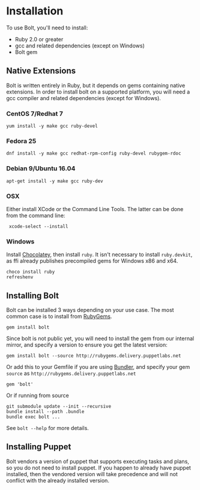 # Installation

To use Bolt, you'll need to install:

* Ruby 2.0 or greater
* gcc and related dependencies (except on Windows)
* Bolt gem

## Native Extensions

Bolt is written entirely in Ruby, but it depends on gems containing native
extensions. In order to install bolt on a supported platform, you will need a
gcc compiler and related dependencies (except for Windows).

### CentOS 7/Redhat 7

    yum install -y make gcc ruby-devel

### Fedora 25

    dnf install -y make gcc redhat-rpm-config ruby-devel rubygem-rdoc

### Debian 9/Ubuntu 16.04

    apt-get install -y make gcc ruby-dev

### OSX

Either install XCode or the Command Line Tools. The latter can be done from the command line:

     xcode-select --install

### Windows

Install [Chocolatey](https://chocolatey.org/install), then install `ruby`. It isn't necessary
to install `ruby.devkit`, as ffi already publishes precompiled gems for Windows x86 and x64.

    choco install ruby
    refreshenv

## Installing Bolt

Bolt can be installed 3 ways depending on your use case. The most common case is
to install from [RubyGems](https://rubygems.org).

    gem install bolt

Since bolt is not public yet, you will need to install the gem from our internal
mirror, and specify a version to ensure you get the latest version:

    gem install bolt --source http://rubygems.delivery.puppetlabs.net

Or add this to your Gemfile if you are using [Bundler](https://bundler.io), and
specify your gem `source` as `http://rubygems.delivery.puppetlabs.net`

    gem 'bolt'

Or if running from source

    git submodule update --init --recursive
    bundle install --path .bundle
    bundle exec bolt ...

See `bolt --help` for more details.

## Installing Puppet

Bolt vendors a version of puppet that supports executing tasks and plans, so you do not need
to install puppet. If you happen to already have puppet installed, then the vendored version
will take precedence and will not conflict with the already installed version.

